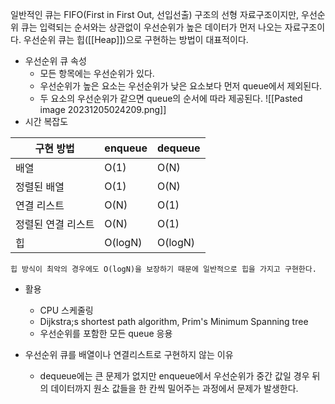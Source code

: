 일반적인 큐는 FIFO(First in First Out, 선입선출) 구조의 선형 자료구조이지만, 우선순위 큐는 입력되는 순서와는 상관없이 우선순위가 높은 데이터가 먼저 나오는 자료구조이다. 우선순위 큐는 힙([[Heap]])으로 구현하는 방법이 대표적이다.
- 우선순위 큐 속성
	- 모든 항목에는 우선순위가 있다.
	- 우선순위가 높은 요소는 우선순위가 낮은 요소보다 먼저 queue에서 제외된다.
	- 두 요소의 우선순위가 같으면 queue의 순서에 따라 제공된다.
	![[Pasted image 20231205024209.png]]
- 시간 복잡도

|구현 방법|enqueue|dequeue|
|---|---|---|
|배열|O(1)|O(N)|
|정렬된 배열|O(1)|O(N)|
|연결 리스트|O(N)|O(1)|
|정렬된 연결 리스트|O(N)|O(1)|
|힙|O(logN)|O(logN)|
	힙 방식이 최악의 경우에도 O(logN)을 보장하기 때문에 일반적으로 힙을 가지고 구현한다.
- 활용
	- CPU 스케줄링
	- Dijkstra;s shortest path algorithm, Prim's Minimum Spanning tree
	- 우선순위를 포함한 모든 queue 응용

- 우선순위 큐를 배열이나 연결리스트로 구현하지 않는 이유
	- dequeue에는 큰 문제가 없지만 enqueue에서 우선순위가 중간 값일 경우 뒤의 데이터까지 원소 값들을 한 칸씩 밀어주는 과정에서 문제가 발생한다.
